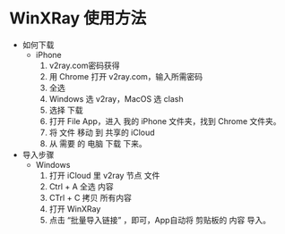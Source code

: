 # WinXRay 使用方法
  * 如何下载
    + iPhone
      1. v2ray.com密码获得
      2. 用 Chrome 打开 v2ray.com，输入所需密码
      3. 全选
      4. Windows 选 v2ray，MacOS 选 clash
      5. 选择 下载
      6. 打开 File App，进入 我的 iPhone 文件夹，找到 Chrome 文件夹。
      7. 将 文件 移动 到 共享的 iCloud
      8. 从 需要 的 电脑 下载 下来。
  * 导入步骤
    + Windows
      1. 打开 iCloud 里 v2ray 节点 文件
      2. Ctrl + A 全选 内容
      3. CTrl + C 拷贝 所有内容
      4. 打开 WinXRay
      5. 点击 “批量导入链接” ，即可，App自动将 剪贴板的 内容 导入。
